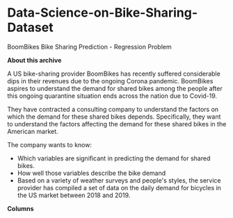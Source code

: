 # Data-Science-on-Bike-Sharing-Dataset
BoomBikes Bike Sharing Prediction - Regression Problem

**About this archive**

A US bike-sharing provider BoomBikes has recently suffered considerable dips in their revenues due to the ongoing Corona pandemic.  BoomBikes aspires to understand the demand for shared bikes among the people after this ongoing quarantine situation ends across the nation due to Covid-19. 

They have contracted a consulting company to understand the factors on which the demand for these shared bikes depends. Specifically, they want to understand the factors affecting the demand for these shared bikes in the American market. 

The company wants to know:

- Which variables are significant in predicting the demand for shared bikes.
- How well those variables describe the bike demand
- Based on a variety of weather surveys and people's styles, the service provider has compiled a set of data on the daily demand for bicycles in the US market between 2018 and 2019.

**Columns**
